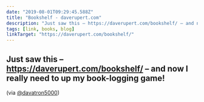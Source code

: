 ```yaml
---
date: "2019-08-01T09:29:45.588Z"
title: "Bookshelf - daverupert.com"
description: "Just saw this – https://daverupert.com/bookshelf/ – and now I really need to up my book-logging game!"
tags: [link, books, blog]
linkTarget: "https://daverupert.com/bookshelf/"
---
```

Just saw this – https://daverupert.com/bookshelf/ – and now I really need to up my book-logging game!
---

(via [@davatron5000](https://twitter.com/davatron5000))
